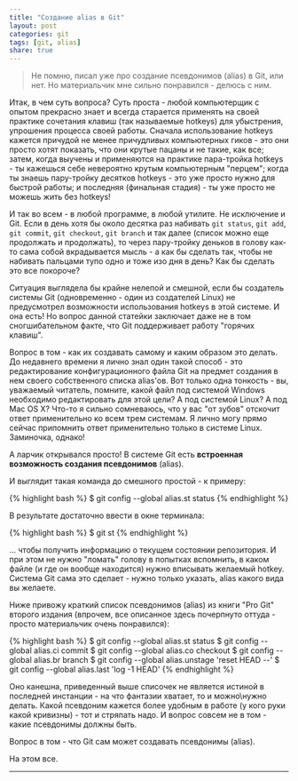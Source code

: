 ```yaml
---
title: "Создание alias в Git"
layout: post
categories: git
tags: [git, alias]
share: true
---
```


> Не помню, писал уже про создание псевдонимов (alias) в Git, или нет. Но материальчик мне сильно понравился - делюсь с ним.

Итак, в чем суть вопроса? Суть проста - любой компьютерщик с опытом прекрасно знает и всегда старается применять на своей практике сочетания клавиш (так называемые hotkeys) для убыстрения, упрошения процесса своей работы. Сначала использование hotkeys кажется причудой не менее причудливых компьютерных гиков - это они просто хотят показать, что они крутые пацаны и не такие, как все; затем, когда выучены и применяются на практике пара-тройка hotkeys - ты кажешься себе невероятно крутым компьютерным "перцем"; когда ты знаешь пару-тройку десятков hotkeys - это уже просто нужно для быстрой работы; и последняя (финальная стадия) - ты уже просто не можешь жить без hotkeys!

И так во всем - в любой программе, в любой утилите. Не исключение и Git. Если в день хотя бы около десятка раз набивать `git status`, `git add`, `git commit`, `git checkout`, `git branch` и так далее (список можно еще продолжать и продолжать), то через пару-тройку деньков в голову как-то сама собой вкрадывается мысль - а как бы сделать так, чтобы не набивать пальцами тупо одно и тоже изо дня в день? Как бы сделать это все покороче?

Ситуация выглядела бы крайне нелепой и смешной, если бы создатель системы Git (одновременно - один из создателей Linux) не предусмотрел возможности использования hotkeys в этой системе. И она есть! Но вопрос данной статейки заключает даже не в том сногшибательном факте, что Git поддерживает работу "горячих клавиш".

Вопрос в том - как их создавать самому и каким образом это делать. До недавнего времени я лично знал один такой способ - это редактирование конфигурационного файла Git на предмет создания в нем своего собственного списка alias'ов. Вот только одна тонкость - вы, уважаемый читатель, помните, какой файл под системой Windows необходимо редактировать для этой цели? А под системой Linux? А под Mac OS X? Что-то я сильно сомневаюсь, что у вас "от зубов" отскочит ответ применительно ко всем трем системам. Я лично могу прямо сейчас припомнить ответ применительно только в системе Linux. Заминочка, однако!

А ларчик открывался просто! В системе Git есть **встроенная возможность создания псевдонимов** (alias).

И выглядит такая команда до смешного простой - к примеру:

{% highlight bash %}
$ git config --global alias.st status
{% endhighlight %}

В результате достаточно ввести в окне терминала:

{% highlight bash %}
$ git st
{% endhighlight %}

... чтобы получить информацию о текущем состоянии репозитория. И при этом не нужно "ломать" голову в попытках вспомнить, в каком файле (и где он вообще находится) нужно вписывать желаемый hotkey. Система Git сама это сделает - нужно только указать, alias какого вида вы желаете.

Ниже привожу краткий список псевдонимов (alias) из книги "Pro Git" второго издания (впрочем, все описанное здесь почерпнуто оттуда - просто материальчик очень понравился):

{% highlight bash %}
$ git config --global alias.st status
$ git config --global alias.ci commit
$ git config --global alias.co checkout
$ git config --global alias.br branch
$ git config --global alias.unstage 'reset HEAD --'
$ git config --global alias.last 'log -1 HEAD'
{% endhighlight %}

Оно канешна, приведенный выше списочек не является истиной в последней инстанции - на что фантазии хватает, то и можно\нужно делать. Какой псевдоним кажется более удобным в работе (у кого руки какой кривизны) - тот и стряпать надо. И вопрос совсем не в том - какие псевдонимы должны быть.

Вопрос в том - что Git сам может создавать псевдонимы (alias).

На этом все.

***
